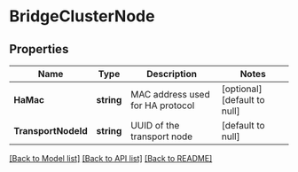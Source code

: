 # BridgeClusterNode

## Properties
Name | Type | Description | Notes
------------ | ------------- | ------------- | -------------
**HaMac** | **string** | MAC address used for HA protocol | [optional] [default to null]
**TransportNodeId** | **string** | UUID of the transport node | [default to null]

[[Back to Model list]](../README.md#documentation-for-models) [[Back to API list]](../README.md#documentation-for-api-endpoints) [[Back to README]](../README.md)

